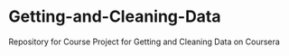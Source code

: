 Getting-and-Cleaning-Data
=========================

Repository for Course Project for Getting and Cleaning Data on Coursera
